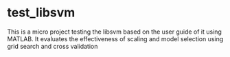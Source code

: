 test_libsvm
===========

This is a micro project testing the libsvm based on the user guide of it using MATLAB.  It evaluates the effectiveness of scaling and model selection using grid search and cross validation

